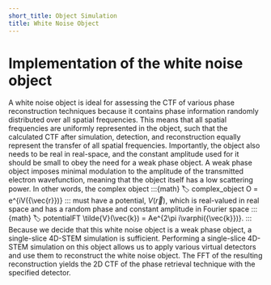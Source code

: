 ```yaml
---
short_title: Object Simulation
title: White Noise Object
---
```


# Implementation of the white noise object
A white noise object is ideal for assessing the CTF of various phase reconstruction techniques because it contains phase information randomly distributed over all spatial frequencies.
This means that all spatial frequencies are uniformly represented in the object, such that the calculated CTF after simulation, detection, and reconstruction equally represent the transfer of all spatial frequencies. 
Importantly, the object also needs to be real in real-space, and the constant amplitude used for it should be small to obey the need for a weak phase object. 
A weak phase object imposes minimal modulation to the amplitude of the transmitted electron wavefunction, meaning that the object itself has a low scattering power. 
In other words, the complex object
:::{math}
:label: complex_object
O = e^{iV({\vec{r}})}
:::
must have a potential, $V({\vec{r}})$, which is real-valued in real space and has a random phase and constant amplitude in Fourier space
:::{math}
:label: potentialFT
\tilde{V}(\vec{k}) = Ae^{2\pi i\varphi({\vec{k}})}.
:::
Because we decide that this white noise object is a weak phase object, a single-slice 4D-STEM simulation is sufficient. 
Performing a single-slice 4D-STEM simulation on this object allows us to apply various virtual detectors and use them to reconstruct the white noise object.
The FFT of the resulting reconstruction yields the 2D CTF of the phase retrieval technique with the specified detector. 

